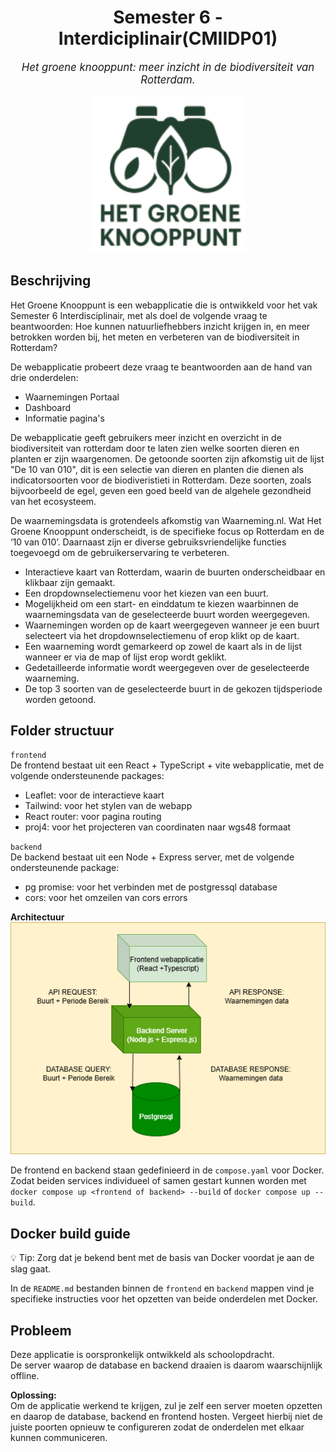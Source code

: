 <h1 align="center">
  Semester 6 - Interdiciplinair(CMIIDP01) 

</h1>
<p align="center" style="text-align: center; font-size: 1.2em; font-style: italic;">
  Het groene knooppunt: meer inzicht in de biodiversiteit van Rotterdam.
</p>
<p align="center">
  <img src="svg_gkp_logo.svg" alt="groenknooppunt logo" height="250">
</p>  

## Beschrijving
Het Groene Knooppunt is een webapplicatie die is ontwikkeld voor het vak Semester 6 Interdisciplinair, 
met als doel de volgende vraag te beantwoorden:
Hoe kunnen natuurliefhebbers inzicht krijgen in, en meer betrokken worden bij, 
het meten en verbeteren van de biodiversiteit in Rotterdam?  

De webapplicatie probeert deze vraag te beantwoorden aan de hand van drie onderdelen:
- Waarnemingen Portaal
- Dashboard
- Informatie pagina's

De webapplicatie geeft gebruikers meer inzicht en overzicht in de biodiversiteit van rotterdam door te laten zien welke soorten dieren en planten er zijn waargenomen. De getoonde soorten zijn afkomstig uit de lijst "De 10 van 010", 
dit is een selectie van dieren en planten die dienen als indicatorsoorten voor de biodiveristieti in Rotterdam. Deze soorten, zoals 
bijvoorbeeld de egel, geven een goed beeld van de algehele gezondheid van het ecosysteem.  

De waarnemingsdata is grotendeels afkomstig van Waarneming.nl. Wat Het Groene Knooppunt onderscheidt, is de specifieke focus op Rotterdam en de ‘10 van 010’. Daarnaast zijn er diverse gebruiksvriendelijke functies toegevoegd om de gebruikerservaring te verbeteren.

- Interactieve kaart van Rotterdam, waarin de buurten onderscheidbaar en klikbaar zijn gemaakt.
- Een dropdownselectiemenu voor het kiezen van een buurt.
- Mogelijkheid om een start- en einddatum te kiezen waarbinnen de waarnemingsdata van de geselecteerde buurt worden weergegeven.
- Waarnemingen worden op de kaart weergegeven wanneer je een buurt selecteert via het dropdownselectiemenu of erop klikt op de 
kaart.
- Een waarneming wordt gemarkeerd op zowel de kaart als in de lijst wanneer er via de map of lijst erop wordt geklikt.
- Gedetailleerde informatie wordt weergegeven over de geselecteerde waarneming.
- De top 3 soorten van de geselecteerde buurt in de gekozen tijdsperiode worden getoond.

## Folder structuur
`frontend`  
De frontend bestaat uit een React + TypeScript + vite webapplicatie, met de volgende ondersteunende packages:
- Leaflet: voor de interactieve kaart
- Tailwind: voor het stylen van de webapp 
- React router: voor pagina routing
- proj4: voor het projecteren van coordinaten naar wgs48 formaat

`backend`  
De backend bestaat uit een Node + Express server, met de volgende ondersteunende package:
- pg promise: voor het verbinden met de postgressql 
database
- cors: voor het omzeilen van cors errors

**Architectuur**  
![](./Architectuur%20ontwerp.png)

De frontend en backend staan gedefinieerd in de `compose.yaml` voor Docker. Zodat beiden services individueel of samen gestart kunnen worden met `docker compose up <frontend of backend> --build` of `docker compose up --build`.


## Docker build guide
💡 Tip: Zorg dat je bekend bent met de basis van Docker voordat je aan de slag gaat.

In de `README.md` bestanden binnen de `frontend` en `backend` mappen vind je specifieke instructies voor het opzetten van beide onderdelen met Docker.

## Probleem
Deze applicatie is oorspronkelijk ontwikkeld als schoolopdracht.  
De server waarop de database en backend draaien is daarom waarschijnlijk offline.

**Oplossing:**  
Om de applicatie werkend te krijgen, zul je zelf een server moeten opzetten en daarop de database, backend en frontend hosten. Vergeet hierbij niet de juiste poorten opnieuw te configureren zodat de onderdelen met elkaar kunnen communiceren.

